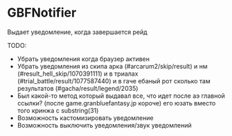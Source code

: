 # GBFNotifier

Выдает уведомление, когда завершается рейд

TODO:
* Убрать уведомления когда браузер активен
* Убрать уведомления из скипа арка (#arcarum2/skip/result) и нм (#result_hell_skip/1070391111) и в триалах (#trial_battle/result/1077587440) и в гаче ебаный рот сколько там результатов (#gacha/result/legend/2035)
* Был какой-то метод который выдавал все, что идет после аэ главной ссылки? (после game.granbluefantasy.jp короче) его юзать вместо того кринжа с substring(31)
* Возможность кастомизировать уведомление
* Возможность выключить уведомления/звук уведомлений
